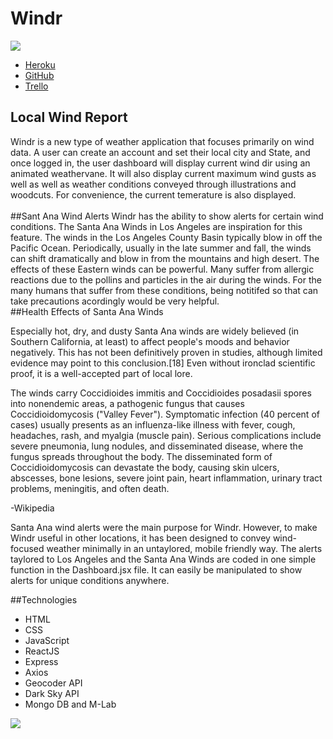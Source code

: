 # Windr 
![](public/images/wind-god.png?=200x200)

- [Heroku](https://windr.herokuapp.com/login)
- [GitHub](https://github.com/lucmorey/windr)
- [Trello](https://trello.com/b/PQo4sB6N/windr)

## Local Wind Report

Windr is a new type of weather application that focuses primarily on wind data. A user can create an account and set their local city and State, and once logged in, the user dashboard will display current wind dir using an animated weathervane. It will also display current maximum wind gusts as well as well as weather conditions conveyed through illustrations and woodcuts. For convenience, the current temerature is also displayed. <br><br>
##Sant Ana Wind Alerts
Windr has the ability to show alerts for certain wind conditions. The Santa Ana Winds in Los Angeles are inspiration for this feature. The winds in the Los Angeles County Basin typically blow in off the Pacific Ocean. Periodically, usually in the late summer and fall, the winds can shift dramatically and blow in from the mountains and high desert. The effects of these Eastern winds can be powerful. Many suffer from allergic reactions due to the pollins and particles in the air during the winds. For the many humans that suffer from these conditions, being notitifed so that can take precautions acordingly would be very helpful. 
<br>
##Health Effects of Santa Ana Winds

Especially hot, dry, and dusty Santa Ana winds are widely believed (in Southern California, at least) to affect people's moods and behavior negatively. This has not been definitively proven in studies, although limited evidence may point to this conclusion.[18] Even without ironclad scientific proof, it is a well-accepted part of local lore.

The winds carry Coccidioides immitis and Coccidioides posadasii spores into nonendemic areas, a pathogenic fungus that causes Coccidioidomycosis ("Valley Fever"). Symptomatic infection (40 percent of cases) usually presents as an influenza-like illness with fever, cough, headaches, rash, and myalgia (muscle pain). Serious complications include severe pneumonia, lung nodules, and disseminated disease, where the fungus spreads throughout the body. The disseminated form of Coccidioidomycosis can devastate the body, causing skin ulcers, abscesses, bone lesions, severe joint pain, heart inflammation, urinary tract problems, meningitis, and often death.

-Wikipedia


Santa Ana wind alerts were the main purpose for Windr. However, to make Windr useful in other locations, it has been designed to convey wind-focused weather minimally in an untaylored, mobile friendly way. The alerts taylored to Los Angeles and the Santa Ana Winds are coded in one simple function in the Dashboard.jsx file. It can easily be manipulated to show alerts for unique conditions anywhere.


##Technologies

- HTML
- CSS
- JavaScript
- ReactJS
- Express
- Axios
- Geocoder API
- Dark Sky API
- Mongo DB and M-Lab


![](public/images/wireframe.png?raw=true)

